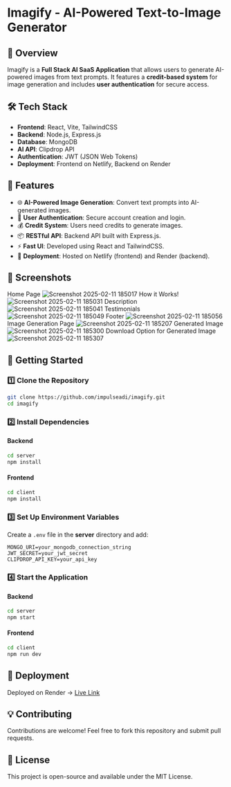 # Imagify - AI-Powered Text-to-Image Generator

## 🌟 Overview
Imagify is a **Full Stack AI SaaS Application** that allows users to generate AI-powered images from text prompts. It features a **credit-based system** for image generation and includes **user authentication** for secure access.

## 🛠 Tech Stack
- **Frontend**: React, Vite, TailwindCSS
- **Backend**: Node.js, Express.js
- **Database**: MongoDB
- **AI API**: Clipdrop API
- **Authentication**: JWT (JSON Web Tokens)
- **Deployment**: Frontend on Netlify, Backend on Render

## 🎯 Features
- 🌐 **AI-Powered Image Generation**: Convert text prompts into AI-generated images.
- 🔐 **User Authentication**: Secure account creation and login.
- 💰 **Credit System**: Users need credits to generate images.
- 📦 **RESTful API**: Backend API built with Express.js.
- ⚡ **Fast UI**: Developed using React and TailwindCSS.
- 🚀 **Deployment**: Hosted on Netlify (frontend) and Render (backend).

## 📸 Screenshots

Home Page ![Screenshot 2025-02-11 185017](https://github.com/user-attachments/assets/e083f3eb-83b9-4ca1-a847-6db646de49cb)
How it Works! ![Screenshot 2025-02-11 185031](https://github.com/user-attachments/assets/0efb70da-1b4a-4ce6-8458-e79e12077163)
Description ![Screenshot 2025-02-11 185041](https://github.com/user-attachments/assets/6fae5a6f-4e01-4984-a2cc-6f35da377d62)
Testimonials ![Screenshot 2025-02-11 185049](https://github.com/user-attachments/assets/0022f53a-23b9-4ea1-a325-81302b6eeb3e)
Footer ![Screenshot 2025-02-11 185056](https://github.com/user-attachments/assets/b932505e-266b-4b0d-a7c0-0e84aca5935d)
Image Generation Page ![Screenshot 2025-02-11 185207](https://github.com/user-attachments/assets/e67c0adb-6584-44d4-948f-65f2abba229e)
Generated Image ![Screenshot 2025-02-11 185300](https://github.com/user-attachments/assets/8a28e5c8-00c2-4288-9e40-94db80f58db1)
Download Option for Generated Image ![Screenshot 2025-02-11 185307](https://github.com/user-attachments/assets/e6fc6cbe-62bc-408d-9733-c60c6d4f29ec)








## 🚀 Getting Started
### 1️⃣ Clone the Repository
```sh
git clone https://github.com/impulseadi/imagify.git
cd imagify
```
### 2️⃣ Install Dependencies
#### Backend
```sh
cd server
npm install
```
#### Frontend
```sh
cd client
npm install
```
### 3️⃣ Set Up Environment Variables
Create a `.env` file in the **server** directory and add:
```
MONGO_URI=your_mongodb_connection_string
JWT_SECRET=your_jwt_secret
CLIPDROP_API_KEY=your_api_key
```
### 4️⃣ Start the Application
#### Backend
```sh
cd server
npm start
```
#### Frontend
```sh
cd client
npm run dev
```

## 📡 Deployment
Deployed on Render -> [Live Link]([https://imagify-frontend-gnsc.onrender.com/])


## 💡 Contributing
Contributions are welcome! Feel free to fork this repository and submit pull requests.

## 📜 License
This project is open-source and available under the MIT License.
